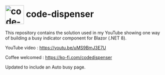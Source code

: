 <h1>
<img src="https://github.com/code-dispenser.png" align="center" height="60px" alt="code-dispenser icon" /> code-dispenser
</h1>


This repository contains the solution used in my YouTube showing one way of building a busy indicator component for Blazor (.NET 8).

YouTube video : https://youtu.be/uMS9BmJ3E7U

Coffee welcomed : https://ko-fi.com/codedispenser

Updated to include an Auto busy page.